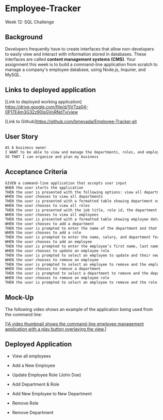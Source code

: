 # Employee-Tracker
Week 12: SQL Challenge

## Background

Developers frequently have to create interfaces that allow non-developers to easily view and interact with information stored in databases. These interfaces are called **content management systems (CMS)**. Your assignment this week is to build a command-line application from scratch to manage a company's employee database, using Node.js, Inquirer, and MySQL.

## Links to deployed application

[Link to deployed working application] https://drive.google.com/file/d/1jVTza04-0P17E4m3G32z90lsGVoRNdTy/view

[Link to Github]https://github.com/bmevada/Employee-Tracker.git

## User Story

```md
AS A business owner
I WANT to be able to view and manage the departments, roles, and employees in my company
SO THAT I can organize and plan my business
```

## Acceptance Criteria

```md
GIVEN a command-line application that accepts user input
WHEN the user starts the application
THEN the user is presented with the following options: view all departments, view all roles, view all employees, add a department, add a role, add an employee, and update an employee role
WHEN the user chooses to view all departments
THEN the user is presented with a formatted table showing department names and department ids
WHEN the user chooses to view all roles
THEN the user is presented with the job title, role id, the department that role belongs to, and the salary for that role
WHEN the user chooses to view all employees
THEN the user is presented with a formatted table showing employee data, including employee ids, first names, last names, job titles, departments, salaries, and managers that the employees report to
WHEN the user chooses to add a department
THEN the user is prompted to enter the name of the department and that department is added to the database
WHEN the user chooses to add a role
THEN the user is prompted to enter the name, salary, and department for the role and that role is added to the database
WHEN the user chooses to add an employee
THEN the user is prompted to enter the employee’s first name, last name, role, and manager, and that employee is added to the database
WHEN the user chooses to update an employee role
THEN the user is prompted to select an employee to update and their new role and this information is updated in the database
WHEN the user chooses to remove an employee
THEN the user is prompted to select an employee to remove and the employee is removed and this information is updated in the database
WHEN the user chooses to remove a department
THEN the user is prompted to select a department to remove and the department is removed and this information is updated in the database
WHEN the user chooses to remove an employee role
THEN the user is prompted to select an employee to remove and the role is removed and this information is updated in the database
```

## Mock-Up

The following video shows an example of the application being used from the command line:

[![A video thumbnail shows the command-line employee management application with a play button overlaying the view.]](https://drive.google.com/file/d/1jVTza04-0P17E4m3G32z90lsGVoRNdTy/view)

## Deployed Application
 - View all employees


 - Add a New Employee

 - Update Employee Role (John Doe)

 - Add Department & Role
 
 - Add New Employee to New Department

 - Remove Role

 - Remove Department






